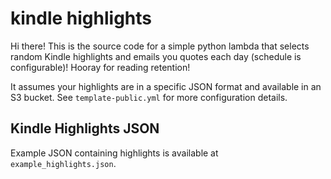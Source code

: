 # kindle highlights

Hi there! This is the source code for a simple python lambda that selects random Kindle highlights and emails you quotes each day (schedule is configurable)! Hooray for reading retention!

It assumes your highlights are in a specific JSON format and available in an S3 bucket. See `template-public.yml` for more configuration details. 


## Kindle Highlights JSON
Example JSON containing highlights is available at `example_highlights.json`.

